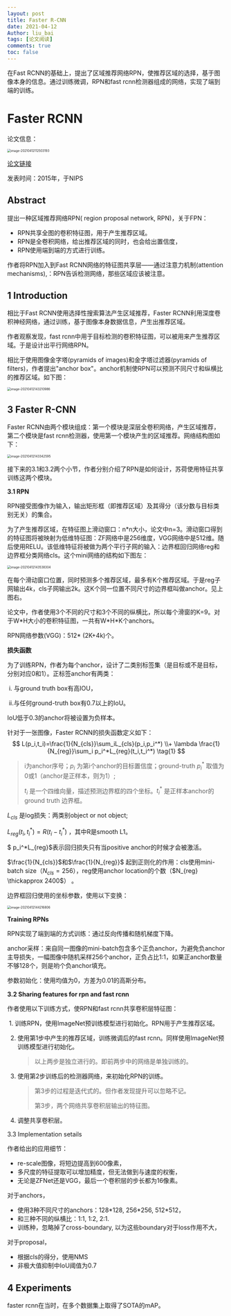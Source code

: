 ```yaml
---
layout: post
title: Faster R-CNN
date: 2021-04-12
Author: liu_bai 
tags: [论文阅读]
comments: true
toc: false
---
```


在Fast RCNN的基础上，提出了区域推荐网络RPN，使推荐区域的选择，基于图像本身的信息。通过训练微调，RPN和fast rcnn检测器组成的网络，实现了端到端的训练。

<!--more -->

# Faster RCNN

论文信息：

<img src="https://gitee.com/changyv/md-pic/raw/master/20210412112513.png" alt="image-20210412112503193" style="zoom:50%;" />

[论文链接](https://papers.nips.cc/paper/5638-faster-r-cnn-towards-real-time-object-detection-with-region-proposal-networks.pdf)

发表时间：2015年，于NIPS

## Abstract

提出一种区域推荐网络RPN( region proposal network, RPN)，关于FPN：

+ RPN共享全图的卷积特征图，用于产生推荐区域。
+ RPN是全卷积网络，给出推荐区域的同时，也会给出置信度，
+ RPN使用端到端的方式进行训练。

作者将RPN加入到Fast RCNN网络的特征图共享层——通过注意力机制(attention mechanisms),：RPN告诉检测网络，那些区域应该被注意。

## 1 Introduction

相比于Fast RCNN使用选择性搜索算法产生区域推荐，Faster RCNN利用深度卷积神经网络，通过训练，基于图像本身数据信息，产生出推荐区域。

作者观察发现，fast rcnn中用于目标检测的卷积特征图，可以被用来产生推荐区域。于是设计出平行网络RPN。

相比于使用图像金字塔(pyramids of images)和金字塔过滤器(pyramids of filters)，作者提出"anchor box"。anchor机制使RPN可以预测不同尺寸和纵横比的推荐区域。如下图：

<img src="https://gitee.com/changyv/md-pic/raw/master/20210412143220.png" alt="image-20210412143210986" style="zoom:50%;" />



## 3 Faster R-CNN

Faster RCNN由两个模块组成：第一个模块是深层全卷积网络，产生区域推荐，第二个模块是fast rcnn检测器，使用第一个模块产生的区域推荐。网络结构图如下：

<img src="https://gitee.com/changyv/md-pic/raw/master/20210412143344.png" alt="image-20210412143342595" style="zoom:50%;" />

接下来的3.1和3.2两个小节，作者分别介绍了RPN是如何设计，苏荷使用特征共享训练这两个模块。

**3.1 RPN**

RPN接受图像作为输入，输出矩形框（即推荐区域）及其得分（该分数与目标类别无关）的集合。

为了产生推荐区域，在特征图上滑动窗口：n\*n大小，论文中n=3。滑动窗口得到的特征图将被映射为低维特征图：ZF网络中是256维度，VGG网络中是512维。随后使用RELU。该低维特征将被做为两个平行子网的输入：边界框回归网络reg和边界框分类网络cls。这个mini网络的结构如下图左：

<img src="https://gitee.com/changyv/md-pic/raw/master/20210412143540.png" alt="image-20210412143538304" style="zoom:50%;" />

在每个滑动窗口位置，同时预测多个推荐区域，最多有K个推荐区域。于是reg子网输出4k，cls子网输出2k。这K个同一位置不同尺寸的边界框叫做anchor。见上图右。

论文中，作者使用3个不同的尺寸和3个不同的纵横比，所以每个滑窗的K=9。对于W\*H大小的卷积特征图，一共有W\*H\*K个anchors。

RPN网络参数(VGG)：512\* (2K+4k)个。

**损失函数**

为了训练RPN，作者为每个anchor，设计了二类别标签集（是目标或不是目标，分别对应0和1）。正标签anchor有两类：

​	i. 与ground truth box有高IOU，

​	ii.与任何ground-truth box有0.7以上的IoU。

IoU低于0.3的anchor将被设置为负样本。

针对于一张图像，Faster RCNN的损失函数定义如下：
$$
L(p_i,t_i)=\frac{1}{N_{cls}}\sum_iL_{cls}(p_i,p_i^*) \\+ \lambda \frac{1}{N_{reg}}\sum_i p_i^*L_{reg}(t_i,t_i^*)
\tag{1}
$$

> i为anchor序号；$p_i$ 为第i个anchor的目标置信度；ground-truth $p_i^*$ 取值为0或1（anchor是正样本，则为1）;
>
> $t_i$ 是一个四维向量，描述预测边界框的四个坐标。$t_i^*$ 是正样本anchor的ground truth 边界框。

$L_{cls}$ 是log损失：两类别object or not object;

 $L_{reg}(t_i,t_i^*)=R(t_i-t_i^*)$ ，其中R是smooth L1。 

$ p_i^*L_{reg}$表示回归损失只有当positive anchor的时候才会被激活。

 $\frac{1}{N_{cls}}$和$\frac{1}{N_{reg}}$ 起到正则化的作用：cls使用mini-batch size（$N_{cls}=256$），reg使用anchor location的个数（$N_{reg} \thickapprox 2400$） 。

边界框回归使用的坐标参数，使用以下变换：

<img src="https://gitee.com/changyv/md-pic/raw/master/20210412144238.png" alt="image-20210412144216806" style="zoom:50%;" />

**Training RPNs**

RPN实现了端到端的方式训练：通过反向传播和随机梯度下降。

anchor采样：来自同一图像的mini-batch包含多个正负anchor，为避免负anchor主导损失，一幅图像中随机采样256个anchor，正负占比1:1，如果正anchor数量不够128个，则是哟个负anchor填充。

参数初始化：使用均值为0，方差为0.01的高斯分布。

**3.2 Sharing features for rpn and fast rcnn**

作者使用以下训练方式，使RPN和fast rcnn共享卷积层特征图：

​	1. 训练RPN，使用ImageNet预训练模型进行初始化。RPN用于产生推荐区域。

 2. 使用第1步中产生的推荐区域，训练微调后的fast rcnn。同样使用ImageNet预训练模型进行初始化。

    > 以上两步是独立进行的。即前两步中的网络是单独训练的。

 3. 使用第2步训练后的检测器网络，来初始化RPN的训练。

    > 第3步的过程是迭代式的。但作者发现提升可以忽略不记。
    >
    > 第3步，两个网络共享卷积层输出的特征图。
    
 4. 调整共享卷积层。

3.3 Implementation setails

作者给出的应用细节：

+ re-scale图像，将短边提高到600像素，
+ 多尺度的特征提取可以增加精度，但无法做到与速度的权衡，
+ 无论是ZFNet还是VGG，最后一个卷积层的步长都为16像素。

对于anchors，

+ 使用3种不同尺寸的anchors：128\*128, 256\*256, 512\*512，
+ 和三种不同的纵横比：1:1, 1:2, 2:1.
+ 训练种，忽略掉了cross-boundary, 以为这些boundary对于loss作用不大，

对于proposal，

+ 根据cls的得分，使用NMS
+ 非极大值抑制中IoU阈值为0.7

## 4 Experiments

faster rcnn在当时，在多个数据集上取得了SOTA的mAP。















